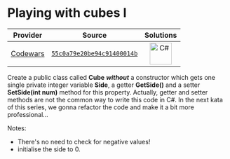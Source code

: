 [_metadata_:generated]: - "true"

# Playing with cubes I

<!-- INFO TABLE BEGIN -->

| Provider                                        | Source                                                                               | Solutions                                                                                                                           |
| :---------------------------------------------: | :----------------------------------------------------------------------------------: | :---------------------------------------------------------------------------------------------------------------------------------: |
| [Codewars](../../../docs/providers/Codewars.md) | [`55c0a79e20be94c91400014b`](https://www.codewars.com/kata/55c0a79e20be94c91400014b) | [<img src="https://res.cloudinary.com/rascaltwo/image/upload/v1631924063/c_bnvpsm.svg" alt="C#" title="C#" width="50" />](solve.cs) |

<!-- INFO TABLE END -->

Create a public class called <b>Cube</b> ___without___ a constructor which gets one single private integer variable <b>Side</b>, a getter <b>GetSide()</b> and a setter <b>SetSide(int num)</b> method for this property. Actually, getter and setter methods are not the common way to write this code in C#. In the next kata of this series, we gonna refactor the code and make it a bit more professional...

Notes:

* There's no need to check for negative values!
* initialise the side to 0.
